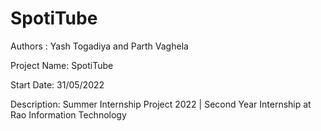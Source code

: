 # SpotiTube

Authors : 
Yash Togadiya and Parth Vaghela

Project Name:
SpotiTube

Start Date:
31/05/2022

Description:
Summer Internship Project 2022 | Second Year Internship at Rao Information Technology
